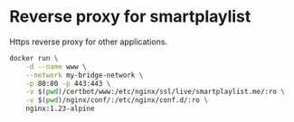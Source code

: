 # Reverse proxy for smartplaylist

Https reverse proxy for other applications.

```sh
docker run \
    -d --name www \
    --network my-bridge-network \
    -p 80:80 -p 443:443 \
    -v $(pwd)/certbot/www:/etc/nginx/ssl/live/smartplaylist.me/:ro \
    -v $(pwd)/nginx/conf/:/etc/nginx/conf.d/:ro \
    nginx:1.23-alpine
```
